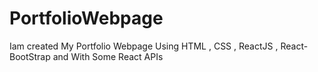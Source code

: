 # PortfolioWebpage
Iam created My Portfolio Webpage Using HTML , CSS , ReactJS , React-BootStrap and With Some React APIs
